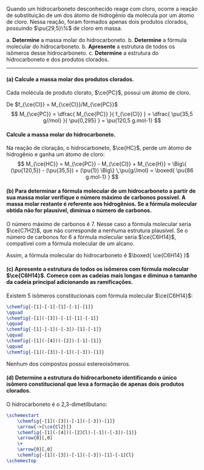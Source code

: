Quando um hidrocarboneto desconhecido reage com cloro, ocorre a reação de substituição de um dos átomo de hidrogênio da molécula por um átomo de cloro. Nessa reação, foram formados apenas dois produtos clorados,  possuindo $\pu{29,5}\%$ de cloro em massa.

a. **Determine** a massa molar do hidrocarboneto.
b. **Determine** a fórmula molecular do hidrocarboneto.
b. **Apresente** a estrutura de todos os isômeros desse hidrocarboneto.
c. **Determine** a estrutura do hidrocarboneto e dos produtos clorados.

---

#### **(a)** Calcule a massa molar dos produtos clorados.

Cada molécula de produto clorato, $\ce{PC}$, possui um átomo de cloro.

De $f_{\ce{Cl}} = M_{\ce{Cl}}/M_{\ce{PC}}$
$$
    M_{\ce{PC}} 
        = \dfrac{ M_{\ce{PC}} }{ f_{\ce{Cl}} }
        = \dfrac{ \pu{35,5 g//mol} }{ \pu{0,295} } 
        = \pu{120,5 g.mol-1}
$$

#### Calcule a massa molar do hidrocarboneto.

Na reação de cloração, o hidrocarboneto, $\ce{HC}$, perde um átomo de hidrogênio e ganha um átomo de cloro:
$$
    M_{\ce{HC}} 
        = M_{\ce{PC}} - M_{\ce{Cl}} + M_{\ce{H}}
        = \Big\{ (\pu{120,5}) - (\pu{35,5}) + (\pu{1}) \Big\} \,\pu{g//mol}
        = \boxed{ \pu{86 g.mol-1} }
$$

#### **(b)** Para determinar a fórmula molecular de um hidrocarboneto a partir de sua massa molar verifique o número máximo de carbonos possível. A massa molar restante é referente aos hidrogênios. Se a fórmula molecular obtida não for plausível, diminua o número de carbonos.

O número máximo de carbonos é 7. Nesse caso a fórmula molecular seria $\ce{C7H2}$, que não corresponde a nenhuma estrutura plausível. Se o número de carbonos for 6 a fórmula molecular seria $\ce{C6H14}$, compatível com a fórmula molecular de um alcano.

Assim, a fórmula molecular do hidrocarboneto é $\boxed{ \ce{C6H14} }$

#### **(c)** Apresente a estrutura de todos os isômeros com fórmula molecular $\ce{C6H14}$. Comece com as cadeias mais longas e diminua o tamanho da cadeia principal adicionando as ramificações.

Existem 5 isômeros constitucionais com fórmula molecular $\ce{C6H14}$:

```latex
\chemfig{-[1]-[-1]-[1]-[-1]-[1]}
\qquad
\chemfig{-[1](-[3])-[-1]-[1]-[-1]}
\qquad
\chemfig{-[1]-[-1](-[-3])-[1]-[-1]}
\qquad
\chemfig{-[1](-[4])(-[2])-[-1]-[1]}
\qquad
\chemfig{-[1](-[3])-[-1](-[-3])-[1]}
```

Nenhum dos compostos possui estereoisômeros.

#### **(d)** Determine a estrutura do hidrocarboneto identificando o único isômero constitucional que leva a formação de apenas dois produtos clorados.

O hidrocarboneto é o 2,3-dimetilbutano:

```latex
\schemestart
    \chemfig{-[1](-[3])-[-1](-[-3])-[1]}
    \arrow{->[\ce{Cl2}]}
    \chemfig{-[1](-[4])(-[2]Cl)-[-1](-[-3])-[1]}
    \arrow{0}[,0]
    \+
    \arrow{0}[,0]
    \chemfig{-[1](-[3])-[-1](-[-3])-[1]-[-1]Cl}
\schemestop
```

